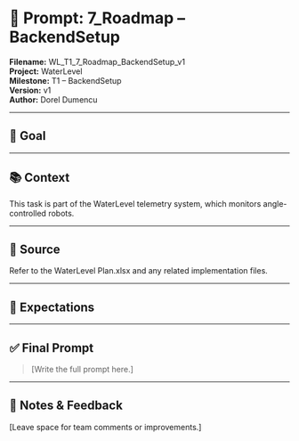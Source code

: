 # 📌 Prompt: 7_Roadmap – BackendSetup

**Filename:** WL_T1_7_Roadmap_BackendSetup_v1  
**Project:** WaterLevel  
**Milestone:** T1 – BackendSetup  
**Version:** v1  
**Author:** Dorel Dumencu

---

## 🎯 Goal



---

## 📚 Context

This task is part of the WaterLevel telemetry system, which monitors angle-controlled robots.

---

## 📂 Source

Refer to the WaterLevel Plan.xlsx and any related implementation files.

---

## 📐 Expectations

---

## ✅ Final Prompt

> [Write the full prompt here.]

---

## 🧠 Notes & Feedback

[Leave space for team comments or improvements.]
